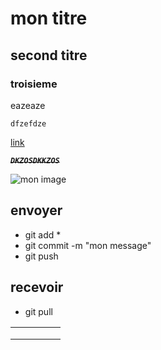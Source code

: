 # mon titre

## second titre

### troisieme

eazeaze

````dfzefdze````

<a href="https://spotify.miyonu.fr">link</a>

**_~~`DKZOSDKKZOS`~~_**

![mon image](assets/images/background_map.jpg)

## envoyer
- git add *
- git commit -m "mon message"
- git push

## recevoir
- git pull

|   |   |   |   |   |
|---|---|---|---|---|
|   |   |   |   |   |
|   |   |   |   |   |
|   |   |   |   |   |